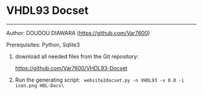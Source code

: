 # VHDL93 Docset

----------------------------------------------------------------------------------------------------------

Author: DOUDOU DIAWARA (https://github.com/Var7600)

Prerequisites: Python, Sqlite3

1. download all needed files from the Git repository:
   
   https://github.com/Var7600/VHDL93-Docset
   
2. Run the generating script: ` website2docset.py -n VHDL93 -v 0.0 -i icon.png HDL-Docs\`
